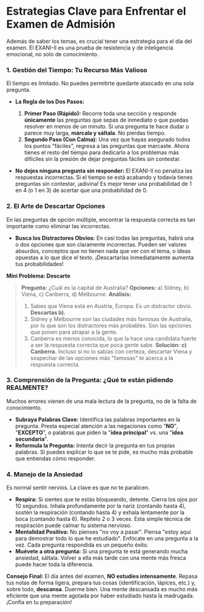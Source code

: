 # Estrategias Clave para Enfrentar el Examen de Admisión

Además de saber los temas, es crucial tener una estrategia para el día del examen. El EXANI-II es una prueba de resistencia y de inteligencia emocional, no solo de conocimiento.

### 1. Gestión del Tiempo: Tu Recurso Más Valioso

El tiempo es limitado. No puedes permitirte quedarte atascado en una sola pregunta.

-   **La Regla de los Dos Pasos:**
    1.  **Primer Paso (Rápido):** Recorre toda una sección y responde **únicamente** las preguntas que sepas de inmediato o que puedas resolver en menos de un minuto. Si una pregunta te hace dudar o parece muy larga, **márcala y sáltala**. No pierdas tiempo.
    2.  **Segundo Paso (Con Calma):** Una vez que hayas asegurado todos los puntos "fáciles", regresa a las preguntas que marcaste. Ahora tienes el resto del tiempo para dedicarlo a los problemas más difíciles sin la presión de dejar preguntas fáciles sin contestar.

-   **No dejes ninguna pregunta sin responder:** El EXANI-II no penaliza las respuestas incorrectas. Si el tiempo se está acabando y todavía tienes preguntas sin contestar, ¡adivina! Es mejor tener una probabilidad de 1 en 4 (o 1 en 3) de acertar que una probabilidad de 0.

### 2. El Arte de Descartar Opciones

En las preguntas de opción múltiple, encontrar la respuesta correcta es tan importante como eliminar las incorrectas.

-   **Busca los Distractores Obvios:** En casi todas las preguntas, habrá una o dos opciones que son claramente incorrectas. Pueden ser valores absurdos, conceptos que no tienen nada que ver con el tema, o ideas opuestas a lo que dice el texto. ¡Descartarlas inmediatamente aumenta tus probabilidades!

**Mini Problema: Descarte**
> **Pregunta:** ¿Cuál es la capital de Australia?
> **Opciones:** a) Sídney, b) Viena, c) Canberra, d) Melbourne.
> **Análisis:**
> 1.  Sabes que Viena está en Austria, Europa. Es un distractor obvio. **Descartas b).**
> 2.  Sídney y Melbourne son las ciudades más famosas de Australia, por lo que son los distractores más probables. Son las opciones que ponen para atrapar a la gente.
> 3.  Canberra es menos conocida, lo que la hace una candidata fuerte a ser la respuesta correcta que poca gente sabe.
> **Solución:** **c) Canberra.** Incluso si no lo sabías con certeza, descartar Viena y sospechar de las opciones más "famosas" te acerca a la respuesta correcta.

### 3. Comprensión de la Pregunta: ¿Qué te están pidiendo REALMENTE?

Muchos errores vienen de una mala lectura de la pregunta, no de la falta de conocimiento.

-   **Subraya Palabras Clave:** Identifica las palabras importantes en la pregunta. Presta especial atención a las negaciones como "**NO**", "**EXCEPTO**", o palabras que piden la "**idea principal**" vs. una "**idea secundaria**".
-   **Reformula la Pregunta:** Intenta decir la pregunta en tus propias palabras. Si puedes explicar lo que se te pide, es mucho más probable que entiendas cómo responder.

### 4. Manejo de la Ansiedad

Es normal sentir nervios. La clave es que no te paralicen.

-   **Respira:** Si sientes que te estás bloqueando, detente. Cierra los ojos por 10 segundos. Inhala profundamente por la nariz (contando hasta 4), sostén la respiración (contando hasta 4) y exhala lentamente por la boca (contando hasta 6). Repítelo 2 o 3 veces. Esta simple técnica de respiración puede calmar tu sistema nervioso.
-   **Mentalidad Positiva:** No pienses "no voy a pasar". Piensa "estoy aquí para demostrar todo lo que he estudiado". Enfócate en una pregunta a la vez. Cada pregunta respondida es un pequeño éxito.
-   **Muévete a otra pregunta:** Si una pregunta te está generando mucha ansiedad, sáltala. Volver a ella más tarde con una mente más fresca puede hacer toda la diferencia.

**Consejo Final:** El día antes del examen, **NO estudies intensamente**. Repasa tus notas de forma ligera, prepara tus cosas (identificación, lápices, etc.) y, sobre todo, **descansa**. Duerme bien. Una mente descansada es mucho más eficiente que una mente agotada por haber estudiado hasta la madrugada. ¡Confía en tu preparación!
